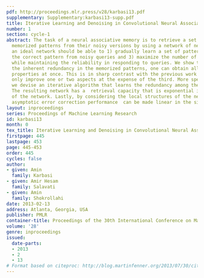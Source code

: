 ```yaml
---
pdf: http://proceedings.mlr.press/v28/karbasi13.pdf
supplementary: Supplementary:karbasi13-supp.pdf
title: Iterative Learning and Denoising in Convolutional Neural Associative Memories
number: 1
section: cycle-1
abstract: The task of a neural associative memory is to retrieve a set of previously
  memorized patterns from their noisy versions by using a network of neurons. Hence,
  an ideal network should be able to 1) gradually learn a set of patterns, 2) retrieve
  the correct pattern from noisy queries and 3) maximize the number of memorized patterns
  while maintaining the reliability in responding to queries. We show that by considering
  the inherent redundancy in the memorized patterns, one can obtain all the mentioned
  properties at once. This is in sharp contrast with the previous work that could
  only improve one or two aspects at the expense of the third. More specifically,
  we devise an iterative algorithm that learns the redundancy among the patterns.
  The resulting network has a  retrieval capacity that is exponential in the size
  of the network. Lastly, by considering the local structures of the network, the
  asymptotic error correction performance  can be made linear in the size of the network.
layout: inproceedings
series: Proceedings of Machine Learning Research
id: karbasi13
month: 0
tex_title: Iterative Learning and Denoising in Convolutional Neural Associative Memories
firstpage: 445
lastpage: 453
page: 445-453
order: 445
cycles: false
author:
- given: Amin
  family: Karbasi
- given: Amir Hesam
  family: Salavati
- given: Amin
  family: Shokrollahi
date: 2013-02-13
address: Atlanta, Georgia, USA
publisher: PMLR
container-title: Proceedings of the 30th International Conference on Machine Learning
volume: '28'
genre: inproceedings
issued:
  date-parts:
  - 2013
  - 2
  - 13
# Format based on citeproc: http://blog.martinfenner.org/2013/07/30/citeproc-yaml-for-bibliographies/
---
```


